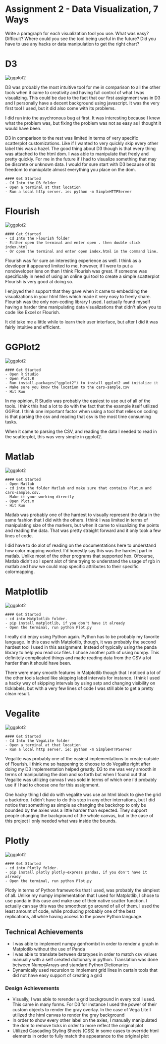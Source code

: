 Assignment 2 - Data Visualization, 7 Ways  
===

Write a paragraph for each visualization tool you use. What was easy? Difficult? Where could you see the tool being useful in the future? Did you have to use any hacks or data manipulation to get the right chart?


# D3
![ggplot2](img/MikeD3.png)

D3 was probably the most intuitive tool for me in comparison to all the other tools when it came to creativity and having full control of what I was visualizing. This could be due to the fact that our first assignment was in D3 and I personally have a decent background using javascript. It was the very first tool I used, but it did also come with its problems.

I did run into the asychronous bug at first. It was interesting because I knew what the problem was, but fixing the problem was not as easy as I thought it would have been.

D3 in comparison to the rest was limited in terms of very specific scatterplot customizations. Like if I wanted to very quickly skip every other label this was a hazel. The good thing about D3 though is that every thing was attached to the html dom. I was able to manipulate that freely and pretty quickly. For me in the future if I had to visualize something that may be discrete or unknown data. I would for sure start with D3 because of its freedom to maniuplate almost everything you place on the dom.

```
#### Get Started
- Cd Into the D3 folder
- Open a terminal at that location
- Run a local http server. ie: python -m SimpleHTTPServer
```



# Flourish 
![ggplot2](img/MikeFlourish.png)

```
#### Get Started
- Cd Into the Flourish folder
- Either open the terminal and enter open . then double click index.html
- Or open the terminal and enter open index.html in the command line.
```

Flourish was for sure an interesting experience as well. I think as a developer it appeared limited to me, however, if I were to put a nondeveloper lens on than I think Flourish was great. If someone was specifically in need of using an online gui tool to create a simple scatterplot Flourish is very good at doing so.

I enjoyed their support that they gave when it came to embedding the visualizations in your html files which made it very easy to freely share. Flourish was the only non-coding library I used. I actually found myself having a harder time manipulating data visualizations that didn't allow you to code like Excel or Flourish. 

It did take me a little while to learn their user interface, but after I did it was fairly intuitive and efficient.



# GGPlot2 
![ggplot2](img/MikeGGPlot2.png)

```
#### Get Started
- Open R Studio
- Open Plot.R
- Run install.packages("ggplot2") to install ggplot2 and initalize it
- Make sure you know the location to the cars-sample.csv
- Hit Run
```
In my opinion, R Studio was probably the easiest to use out of all of the tools. I think this had a lot to do with the fact that the example itself utilized GGPlot. I think one important factor when using a tool that relies on coding is that parsing the csv and reading that csv is the most time consuming tasks. 

When it came to parsing the CSV, and reading the data I needed to read in the scatterplot, this was very simple in ggplot2. 



# Matlab 
![ggplot2](img/MikeMatlab.png)

```
#### Get Started
- Open Matlab
- cd into the folder Matlab and make sure that contains Plot.m and cars-sample.csv.
- Make it your working directly
- Open Plot.m
- Hit Run
```

Matlab was probably one of the hardest to visually represent the data in the same fashion that I did with the others. I think I was limited in terms of manipulating size of the markers, but when it came to visualizing the points and reading the data. That was pretty straight forward and it only took a few lines of code.

I did have to do alot of reading on the documentations here to understand how color mapping worked. I'd honestly say this was the hardest part in matlab. Unlike most of the other programs that supported hex. Ofcourse, Matlab didn't so I spent alot of time trying to understand the usage of rgb in matlab and how we could map specific attributes to their specific colormapping.



# Matplotlib 
![ggplot2](img/MikeMatplotlib.png)

```
#### Get Started
- cd into Matplotlib folder.
- pip install matplotlib, if you don't have it already
- Open the terminal, run python Plot.py
```

I really did enjoy using Python again. Python has to be probably my favorite language. In this case with Matplotlib, though, it was probably the second hardest tool I used in this assignment. Instead of typically using the panda library to help you read csv files. I chose another path of using numpy. This definitely complicated things and made reading data from the CSV a lot harder than it should have been.

There were many smooth features in Matplotlib though that I noticed a lot of the other tools lacked like skipping label intervals for instance. I think I used a hacky way of skipping intervals by using setp and changing visibility on ticklabels, but with a very few lines of code I was still able to get a pretty clean result.



# Vegalite 
![ggplot2](img/MikeVegaLite.png)

```
#### Get Started
- Cd Into the VegaLite folder
- Open a terminal at that location
- Run a local http server. ie: python -m SimpleHTTPServer
```

Vegalite was probably one of the easiest implementations to create outside of Flourish. I think me so happening to choose to do Vegalite right after doing my D3 implementation helped greatly. D3 to me was very smooth in terms of manipulating the dom and so forth but when I found out that Vegalite was utilizing canvas I was sold in terms of which one i'd probably use if I had to choose one for this assignment. 

One hacky thing I did do with vegalite was use an html block to give the grid a backdrop. I didn't have to do this step in any other interrations, but I did notice that something as simple as changing the backdrop to only be bounded by the axies was a little harder than expected. They support people changing the background of the whole canvas, but in the case of this project I only needed what was inside the bounds.


# Plotly 
![ggplot2](img/MikePlotly.png)

```
#### Get Started
- cd into Plotly folder.
- pip install plotly plotly-express pandas, if you don't have it already
- Open the terminal, run python Plot.py
```

Plotly in terms of Python frameworks that I used, was probably the simplest of all. Unlike my numpy implementation that I used for Matplotlib, I chose to use panda in this case and make use of their native scatter function. I actually can say this was the smoothest go around of all of them. I used the least amount of code, while producing probably one of the best replications, all while having access to the power Python language.



## Technical Achievements
- I was able to implement numpy genfromtxt in order to render a graph in Matplotlib without the use of Panda
- I was able to translate between datatypes in order to match csv values manually with a self created dictionary in python. Translation was done between NumpyArrays and standard Python Dictionaries
- Dynamically used recursion to implement grid lines in certain tools that did not have easy support of creating a grid

### Design Achievements
- Visually, I was able to rerender a grid background in every tool I used. This came in many forms. For D3 for instance I used the power of their custom objects to render the gray overlay. In the case of Vega Lite I utilized the html canvas to render the gray background
- In order to show every other label on the axies, I manually manipulated the dom to remove ticks in order to more reflect the original plot
- Utilized Cascading Styling Sheets (CSS) in some cases to override html elements in order to fully match the appearance to the original plot 


